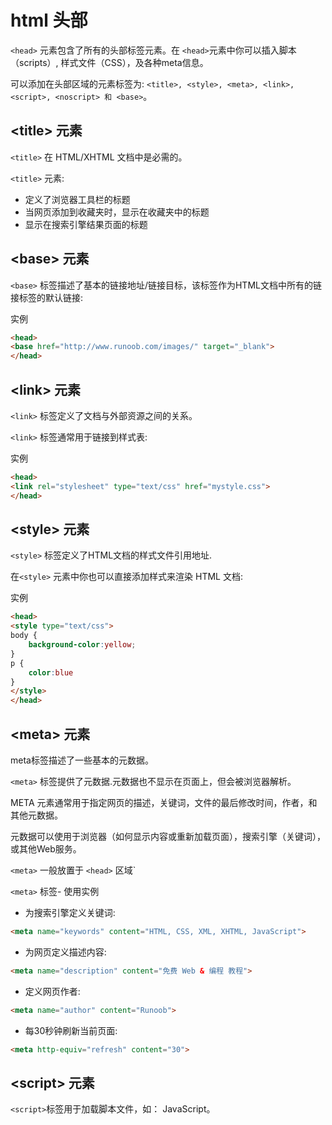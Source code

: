 # html 头部
`<head>` 元素包含了所有的头部标签元素。在 `<head>`元素中你可以插入脚本（scripts）, 样式文件（CSS），及各种meta信息。

可以添加在头部区域的元素标签为: `<title>, <style>, <meta>, <link>, <script>, <noscript> 和 <base>`。

## <title\> 元素

`<title>` 在 HTML/XHTML 文档中是必需的。

`<title>` 元素:

- 定义了浏览器工具栏的标题
- 当网页添加到收藏夹时，显示在收藏夹中的标题
- 显示在搜索引擎结果页面的标题

## <base\> 元素
`<base>` 标签描述了基本的链接地址/链接目标，该标签作为HTML文档中所有的链接标签的默认链接:

实例
```html
<head>
<base href="http://www.runoob.com/images/" target="_blank">
</head>
```

## <link\> 元素
`<link>` 标签定义了文档与外部资源之间的关系。

`<link>` 标签通常用于链接到样式表:

实例
```html
<head>
<link rel="stylesheet" type="text/css" href="mystyle.css">
</head>
```

## <style\> 元素
`<style>` 标签定义了HTML文档的样式文件引用地址.

在`<style>` 元素中你也可以直接添加样式来渲染 HTML 文档:

实例
```html
<head>
<style type="text/css">
body {
    background-color:yellow;
}
p {
    color:blue
}
</style>
</head>
```

## <meta\> 元素
meta标签描述了一些基本的元数据。

`<meta>` 标签提供了元数据.元数据也不显示在页面上，但会被浏览器解析。

META 元素通常用于指定网页的描述，关键词，文件的最后修改时间，作者，和其他元数据。

元数据可以使用于浏览器（如何显示内容或重新加载页面），搜索引擎（关键词），或其他Web服务。

`<meta>` 一般放置于 `<head>` 区域`

`<meta>` 标签- 使用实例
- 为搜索引擎定义关键词:
```html
<meta name="keywords" content="HTML, CSS, XML, XHTML, JavaScript">
```

- 为网页定义描述内容:
```html
<meta name="description" content="免费 Web & 编程 教程">
```

- 定义网页作者:
```html
<meta name="author" content="Runoob">
```
- 每30秒钟刷新当前页面:
```html
<meta http-equiv="refresh" content="30">
```

## <script\> 元素
`<script>`标签用于加载脚本文件，如： JavaScript。



